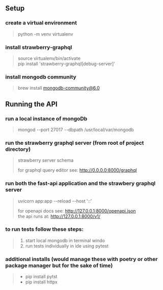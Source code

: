 
## Setup

### create a virtual environment
> python -m venv virtualenv

### install strawberry-graphql
> source virtualenv/bin/activate \
> pip install 'strawberry-graphql[debug-server]'

### install mongodb community
> brew install mongodb-community@6.0

## Running the API

### run a local instance of mongoDb
> mongod --port 27017 --dbpath /usr/local/var/mongodb

### run the strawberry graphql server (from root of project directory)
> strawberry server schema
> 
> for graphql query editor see: http://0.0.0.0:8000/graphql

### run both the fast-api application and the strawbery graphql server 
> uvicorn app:app --reload --host '::' 
> 
> for openapi docs see: http://127.0.0.1:8000/openapi.json \
> the api runs at: http://127.0.0.1:8000/v1/

### to run tests follow these steps:
> 1. start local mongodb in terminal windo
> 2. run tests individually in ide using pytest

### additional installs (would manage these with poetry or other package manager but for the sake of time)
> - pip install pytst
> - pip install httpx